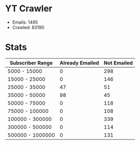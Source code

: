 # YT Crawler
- Emails: 1495
- Crawled: 83190

# Stats
| Subscriber Range  | Already Emailed | Not Emailed |
|-------|-------|-------|
| 5000 - 15000 | 0 | 298 |
| 15000 - 25000 | 0 | 146 |
| 25000 - 35000 | 47 | 51 |
| 35000 - 50000 | 98 | 45 |
| 50000 - 75000 | 0 | 118 |
| 75000 - 100000 | 0 | 108 |
| 100000 - 300000 | 0 | 339 |
| 300000 - 500000 | 0 | 114 |
| 500000 - 1000000 | 0 | 131 |
